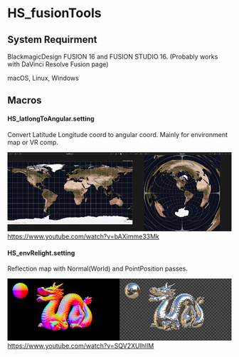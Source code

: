 # HS_fusionTools

## System Requirment
BlackmagicDesign FUSION 16 and FUSION STUDIO 16.
(Probably works with DaVinci Resolve Fusion page)

macOS, Linux, Windows
 

## Macros
 

#### HS_latlongToAngular.setting 
Convert Latitude Longitude coord to angular coord. Mainly for environment map or VR comp. 
 
![HS_latlongToAngular.png](./images/HS_latlongToAngular.png) 
https://www.youtube.com/watch?v=bAXimme33Mk
 
 
 
 
 
#### HS_envRelight.setting 
Reflection map with Normal(World) and PointPosition passes. 
 
![HS_latlongToAngular.png](./images/HS_envRelight.png)
https://www.youtube.com/watch?v=SQV2XUlhlIM
